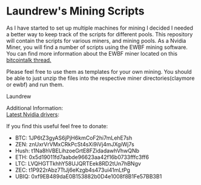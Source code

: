 # Laundrew's Mining Scripts

As I have started to set up multiple machines for mining I decided I needed a better way to keep track of the scripts for different pools. This repository will contain the scripts for various miners, and mining pools. As a Nvidia Miner, you will find a number of scripts using the EWBF mining software. You can find more information about the EWBF miner located on this <a href="https://bitcointalk.org/index.php?topic=1707546.0"> bitcointalk thread.</a>

Please feel free to use them as templates for your own mining.  You should be able to just unzip the files into the respective miner directories(claymore or ewbf) and run them.

Laundrew

Additional Information:<br>
<a href="http://www.nvidia.com/Download/index.aspx">Latest Nvidia drivers</a>:


If you find this useful feel free to donate:
* BTC: 1JP6tZ3gyAS6jPjH6kmCoF2hi7mLehE7sh
* ZEN: znUxrVrVMxCRkPcSt4sXi9iVj4mJXgiWj7s
* Hush: t1Na8hVBELihzoeGrtE8FZidadawhVhwQNb
* ETH: 0x5d19011fd7aabde96623aa42f16b0733fffc3ff6
* LTC: LVQHGTTkhhY58UJQRTEek8RD2tUn7hBNgv
* ZEC: t1P922rAbz7TtJj6eKzgb4s473ui41mLtPg
* UBIQ: 0xf9EB489daE0B153882b0D4e1008f8B1Fe57BB3B1



